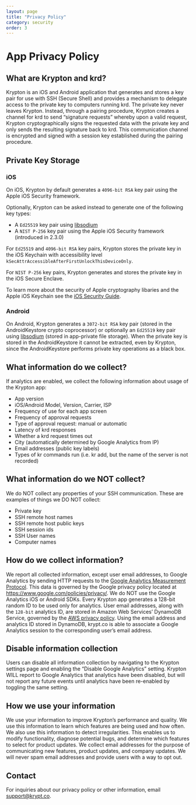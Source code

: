 ```yaml
---
layout: page
title: "Privacy Policy"
category: security
order: 3
---
```


# App Privacy Policy

## What are Krypton and krd?

Krypton is an iOS and Android application that generates and stores a key pair for use with SSH (Secure Shell) and provides a mechanism to delegate access to the private key to computers running krd. The private key never leaves Krypton. Instead, through a pairing procedure, Krypton creates a channel for krd to send “signature requests” whereby upon a valid request, Krypton cryptographically signs the requested data with the private key and only sends the resulting signature back to krd. This communication channel is encrypted and signed with a session key established during the pairing procedure.

## Private Key Storage

### iOS
On iOS, Krypton by default generates a `4096-bit RSA` key pair using the Apple iOS Security framework.

Optionally, Krypton can be asked instead to generate one of the following key types:
- A `Ed25519` key pair using [libsodium](https://download.libsodium.org/doc/)
- A `NIST P-256` key pair using the Apple iOS Security framework (introduced in 2.3.0) 

For `Ed25519` and `4096-bit RSA` key pairs, Krypton stores the private key in the iOS Keychain with accessibility level `kSecAttrAccessibleAfterFirstUnlockThisDeviceOnly`. 

For `NIST P-256` key pairs, Krypton generates and stores the private key in the iOS Secure Enclave.

To learn more about the security of Apple cryptography libaries and the Apple iOS Keychain see the [iOS Security Guide](https://www.apple.com/business/docs/iOS_Security_Guide.pdf).

### Android
On Android, Krypton generates a `3072-bit RSA` key pair (stored in the AndroidKeystore crypto coprocessor) or optionally an `Ed25519` key pair using [libsodium](https://download.libsodium.org/doc/) (stored in app-private file storage). When the private key is stored in the AndroidKeystore it cannot be extracted, even by Krypton, since the AndroidKeystore performs private key operations as a black box.

## What information do we collect?
If analytics are enabled, we collect the following information about usage of the Krypton app:

- App version
- iOS/Android Model, Version, Carrier, ISP
- Frequency of use for each app screen
- Frequency of approval requests
- Type of approval request: manual or automatic
- Latency of krd responses
- Whether a krd request times out
- City (automatically determined by Google Analytics from IP)
- Email addresses (public key labels)
- Types of kr commands run (i.e. kr add, but the name of the server is not recorded)

## What information do we NOT collect?
We do NOT collect any properties of your SSH communication. These are examples of things we DO NOT collect:

- Private key
- SSH remote host names
- SSH remote host public keys
- SSH session ids
- SSH User names
- Computer names

## How do we collect information?
We report all collected information, except user email addresses, to Google Analytics by sending HTTP requests to the [Google Analytics Measurement Protocol](https://developers.google.com/analytics/devguides/collection/protocol/v1/). This data is governed by the Google privacy policy located at https://www.google.com/policies/privacy/. We do NOT use the Google Analytics iOS or Android SDKs. Every Krypton app generates a 128-bit random ID to be used only for analytics. User email addresses, along with the `128-bit` analytics ID, are stored in Amazon Web Services’ DynamoDB Service, governed by the [AWS privacy policy](https://aws.amazon.com/privacy/). Using the email address and analytics ID stored in DynamoDB, krypt.co is able to associate a Google Analytics session to the corresponding user’s email address.

## Disable information collection

Users can disable all information collection by navigating to the Krypton settings page and enabling the “Disable Google Analytics” setting. Krypton WILL report to Google Analytics that analytics have been disabled, but will not report any future events until analytics have been re-enabled by toggling the same setting.

## How we use your information

We use your information to improve Krypton’s performance and quality. We use this information to learn which features are being used and how often. We also use this information to detect irregularities. This enables us to modify functionality, diagnose potential bugs, and determine which features to select for product updates. 
We collect email addresses for the purpose of communicating new features, product updates, and company updates. We will never spam email addresses and provide users with a way to opt out.

## Contact
For inquiries about our privacy policy or other information, email support@krypt.co.
